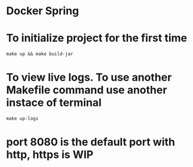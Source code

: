 # Docker Spring

# To initialize project for the first time
    make up && make build-jar

# To view live logs. To use another Makefile command use another instace of terminal
    make up-logs

# port 8080 is the default port with http, https is WIP

